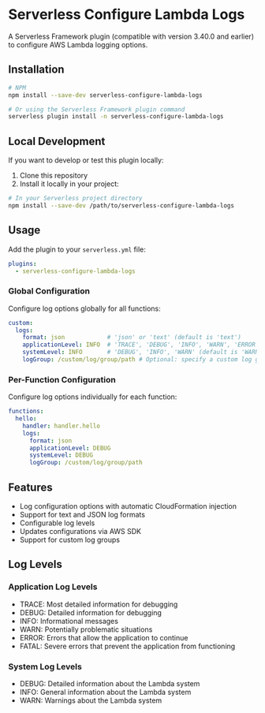 # Serverless Configure Lambda Logs

A Serverless Framework plugin (compatible with version 3.40.0 and earlier) to configure AWS Lambda logging options.

## Installation

```bash
# NPM
npm install --save-dev serverless-configure-lambda-logs

# Or using the Serverless Framework plugin command
serverless plugin install -n serverless-configure-lambda-logs
```

## Local Development

If you want to develop or test this plugin locally:

1. Clone this repository
2. Install it locally in your project:

```bash
# In your Serverless project directory
npm install --save-dev /path/to/serverless-configure-lambda-logs
```

## Usage

Add the plugin to your `serverless.yml` file:

```yaml
plugins:
  - serverless-configure-lambda-logs
```

### Global Configuration

Configure log options globally for all functions:

```yaml
custom:
  logs:
    format: json            # 'json' or 'text' (default is 'text')
    applicationLevel: INFO  # 'TRACE', 'DEBUG', 'INFO', 'WARN', 'ERROR', 'FATAL' (default is 'ERROR')
    systemLevel: INFO       # 'DEBUG', 'INFO', 'WARN' (default is 'WARN')
    logGroup: /custom/log/group/path # Optional: specify a custom log group
```

### Per-Function Configuration

Configure log options individually for each function:

```yaml
functions:
  hello:
    handler: handler.hello
    logs:
      format: json
      applicationLevel: DEBUG
      systemLevel: DEBUG
      logGroup: /custom/log/group/path
```

## Features

- Log configuration options with automatic CloudFormation injection
- Support for text and JSON log formats
- Configurable log levels
- Updates configurations via AWS SDK
- Support for custom log groups

## Log Levels

### Application Log Levels
- TRACE: Most detailed information for debugging
- DEBUG: Detailed information for debugging
- INFO: Informational messages
- WARN: Potentially problematic situations
- ERROR: Errors that allow the application to continue
- FATAL: Severe errors that prevent the application from functioning

### System Log Levels
- DEBUG: Detailed information about the Lambda system
- INFO: General information about the Lambda system
- WARN: Warnings about the Lambda system